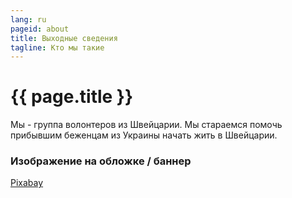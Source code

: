 ```yaml
---
lang: ru
pageid: about
title: Выходные сведения
tagline: Кто мы такие
---
```

# {{ page.title }}

Мы - группа волонтеров из Швейцарии.
Мы стараемся помочь прибывшим беженцам из Украины начать жить в Швейцарии.

### Изображение на обложке / баннер
[Pixabay](https://pixabay.com/ru/)
